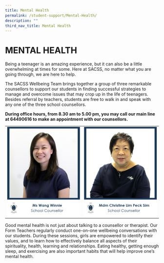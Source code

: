 ```yaml
---
title: Mental Health
permalink: /student-support/Mental-Health/
description: ""
third_nav_title: Mental Health
---
```

# MENTAL HEALTH
Being a teenager is an amazing experience, but it can also be a little overwhelming at times for some. Here at SACSS, no matter what you are going through, we are here to help.

The SACSS Wellbeing Team brings together a group of three remarkable counsellors to support our students in finding successful strategies to manage and overcome issues that may crop up in the life of teenagers. Besides referral by teachers, students are free to walk in and speak with any one of the three school counsellors.

**During office hours, from 8.30 am to 5.00 pm, you may call our main line at 64490616 to make an appointment with our counsellors.**

|   |   |
|---|---|
| ![](/images/Mental%20Health/14_MS-WANG-WINNE-1.jpg)  | ![](/images/Mental%20Health/MDM-CHRISTINE-LIM-PECK-SIM.jpg)  |

Good mental health is not just about talking to a counsellor or therapist. Our Form Teachers regularly conduct one-on-one wellbeing conversations with our students. During these sessions, girls are empowered to identify their values, and to learn how to effectively balance all aspects of their spirituality, health, learning and relationships. Eating healthy, getting enough sleep, and exercising are also important habits that will help improve one’s mental health.